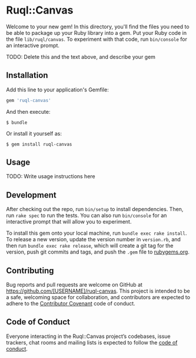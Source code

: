 # Ruql::Canvas

Welcome to your new gem! In this directory, you'll find the files you need to be able to package up your Ruby library into a gem. Put your Ruby code in the file `lib/ruql/canvas`. To experiment with that code, run `bin/console` for an interactive prompt.

TODO: Delete this and the text above, and describe your gem

## Installation

Add this line to your application's Gemfile:

```ruby
gem 'ruql-canvas'
```

And then execute:

    $ bundle

Or install it yourself as:

    $ gem install ruql-canvas

## Usage

TODO: Write usage instructions here

## Development

After checking out the repo, run `bin/setup` to install dependencies. Then, run `rake spec` to run the tests. You can also run `bin/console` for an interactive prompt that will allow you to experiment.

To install this gem onto your local machine, run `bundle exec rake install`. To release a new version, update the version number in `version.rb`, and then run `bundle exec rake release`, which will create a git tag for the version, push git commits and tags, and push the `.gem` file to [rubygems.org](https://rubygems.org).

## Contributing

Bug reports and pull requests are welcome on GitHub at https://github.com/[USERNAME]/ruql-canvas. This project is intended to be a safe, welcoming space for collaboration, and contributors are expected to adhere to the [Contributor Covenant](http://contributor-covenant.org) code of conduct.

## Code of Conduct

Everyone interacting in the Ruql::Canvas project’s codebases, issue trackers, chat rooms and mailing lists is expected to follow the [code of conduct](https://github.com/[USERNAME]/ruql-canvas/blob/master/CODE_OF_CONDUCT.md).
